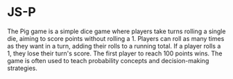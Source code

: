 # JS-P
The Pig game is a simple dice game where players take turns rolling a single die, aiming to score points without rolling a 1. Players 
can roll as many times as they want in a turn, adding their rolls to a running total. If a player rolls a 1, they lose their turn's
score. The first player to reach 100 points wins. The game is often used to teach probability concepts and decision-making strategies.
